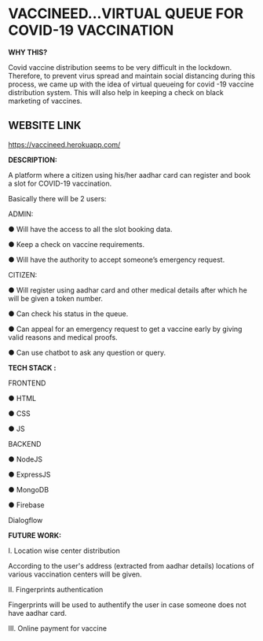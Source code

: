 # VACCINEED...VIRTUAL QUEUE FOR COVID-19 VACCINATION

**WHY THIS?**

Covid vaccine distribution seems to be very difficult in the lockdown. Therefore, to prevent
virus spread and maintain social distancing during this process, we came up with the
idea of virtual queueing for covid -19 vaccine distribution system. This will also help in
keeping a check on black marketing of vaccines.

## WEBSITE LINK
https://vaccineed.herokuapp.com/

**DESCRIPTION:**

A platform where a citizen using his/her aadhar card can register and book a slot for
COVID-19 vaccination.

Basically there will be 2 users:

ADMIN:

● Will have the access to all the slot booking data.

● Keep a check on vaccine requirements.

● Will have the authority to accept someone’s emergency request.

CITIZEN:

● Will register using aadhar card and other medical details after which he will be given
a token number.

● Can check his status in the queue.

● Can appeal for an emergency request to get a vaccine early by giving valid reasons
and medical proofs.

● Can use chatbot to ask any question or query.


**TECH STACK :**

FRONTEND

● HTML

● CSS

● JS

BACKEND

● NodeJS

● ExpressJS

● MongoDB

● Firebase

Dialogflow


**FUTURE WORK:**

I. Location wise center distribution
   
   According to the user's address (extracted from aadhar details) locations of various
   vaccination centers will be given.

II. Fingerprints authentication
   
   Fingerprints will be used to authentify the user in case someone does not have
   aadhar card.

III. Online payment for vaccine
